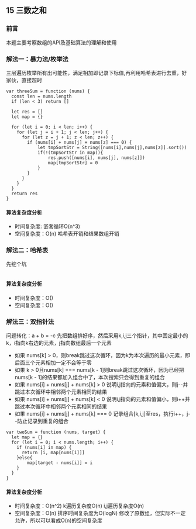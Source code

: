 ## 15 三数之和

### 前言
本题主要考察数组的API及基础算法的理解和使用


### 解法一：暴力法/枚举法
三层遍历枚举所有出可能性，满足相加即记录下标值,再利用哈希表进行去重，好家伙，直接超时

```
var threeSum = function (nums) {
  const len = nums.length
  if (len < 3) return []

  let res = []
  let map = {}

  for (let i = 0; i < len; i++) {
    for (let j = i + 1; j < len; j++) {
      for (let z = j + 1; z < len; z++) {
        if (nums[i] + nums[j] + nums[z] === 0) {
            let tmpSortStr = String([nums[i],nums[j],nums[z]].sort())
            if(!(tmpSortStr in map)){
                res.push([nums[i], nums[j], nums[z]])
                map[tmpSortStr] = 0
            }
        }
      }
    }
  }
  return res
}
```

#### 算法复杂度分析
- 时间复杂度: 嵌套循环O(n^3)
- 空间复杂度：O(n) 哈希表开销和结果数组开销
&nbsp;
### 解法二：哈希表
先挖个坑
```

```

#### 算法复杂度分析
- 时间复杂度：O()
- 空间复杂度：O() 
&nbsp;
### 解法三：双指针法
问题转化：a + b = -c
先把数组排好序，然后采用k,i,j三个指针，其中固定最小的k，i指向k右边的元素，j指向数组最后一个元素
- 如果 nums[k] > 0，则break跳过这次循环，因为k为本次遍历的最小元素，即后面三个元素相加一定不会等于零
- 如果 k > 0且nums[k] === nums[k - 1]则break跳过这次循环，因为已经把nums[k - 1]的结果都加入组合中了，本次搜索只会得到重复的组合
- 如果 nums[i] + nums[j] + nums[k] > 0 说明i,j指向的元素和值偏大，则j--并跳过本次循环中相邻两个元素相同的结果
- 如果 nums[i] + nums[j] + nums[k] < 0 说明i,j指向的元素和值偏小，则i++并跳过本次循环中相邻两个元素相同的结果
- 如果 nums[i] + nums[j] + nums[k] === 0 记录组合[k,i,j]至res，执行i++，j--防止记录到重复的组合
```
var twoSum = function (nums, target) {
  let map = {}
  for (let i = 0; i < nums.length; i++) {
    if (nums[i] in map) {
      return [i, map[nums[i]]]
    }else{
        map[target - nums[i]] = i
    }
  }
}
```

#### 算法复杂度分析
- 时间复杂度：O(n^2) k遍历复杂度O(n) i,j遍历复杂度O(n)
- 空间复杂度：O(n) 排序时间复杂度为O(logN) 修改了原数组，但实际不一定允许，所以可以看成O(n)的空间复杂度
&nbsp;